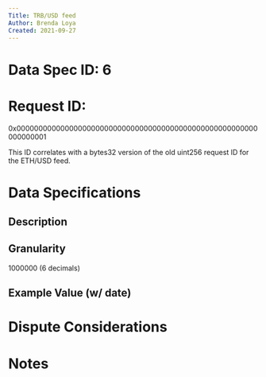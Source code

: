 ```yaml
---
Title: TRB/USD feed
Author: Brenda Loya
Created: 2021-09-27
---
```

# Data Spec ID: 6

# Request ID: 

0x0000000000000000000000000000000000000000000000000000000000000001

This ID correlates with a bytes32 version of the old uint256 request ID for the ETH/USD feed.


# Data Specifications



## Description

## Granularity

1000000 (6 decimals)

## Example Value (w/ date)



# Dispute Considerations


# Notes


